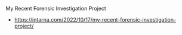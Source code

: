 My Recent Forensic Investigation Project
- https://intarna.com/2022/10/17/my-recent-forensic-investigation-project/
